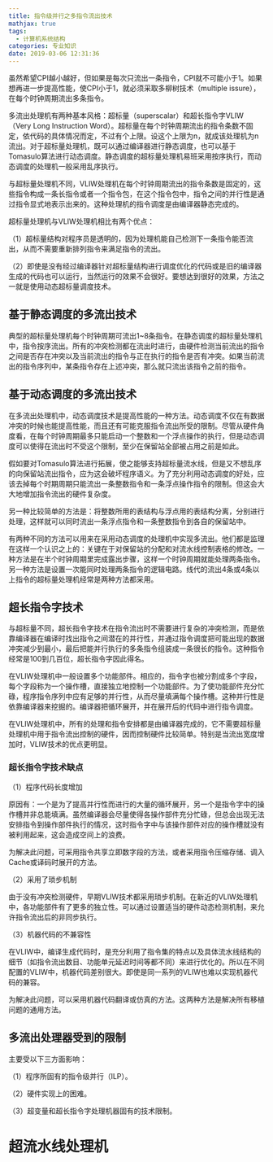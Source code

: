 ```yaml
---
title: 指令级并行之多指令流出技术
mathjax: true
tags:
  - 计算机系统结构
categories: 专业知识
date: 2019-03-06 12:31:36
---
```


虽然希望CPI越小越好，但如果是每次只流出一条指令，CPI就不可能小于1。如果想再进一步提高性能，使CPI小于1，就必须采取多柳树技术（multiple issure），在每个时钟周期流出多条指令。

多流出处理机有两种基本风格：超标量（superscalar）和超长指令字VLIW（Very Long Instruction Word）。超标量在每个时钟周期流出的指令条数不固定，依代码的具体情况而定，不过有个上限。设这个上限为n，就成该处理机为n流出。对于超标量处理机，既可以通过编译器进行静态调度，也可以基于Tomasulo算法进行动态调度。静态调度的超标量处理机易班采用按序执行，而动态调度的处理机一般采用乱序执行。

与超标量处理机不同，VLIW处理机在每个时钟周期流出的指令条数是固定的，这些指令构成一条长指令或者一个指令包，在这个指令包中，指令之间的并行性是通过指令显式地表示出来的。这种处理机的指令调度是由编译器静态完成的。

超标量处理机与VLIW处理机相比有两个优点：

（1）超标量结构对程序员是透明的，因为处理机能自己检测下一条指令能否流出，从而不需要重新排列指令来满足指令的流出。

（2）即使是没有经过编译器针对超标量结构进行调度优化的代码或是旧的编译器生成的代码也可以运行，当然运行的效果不会很好。要想达到很好的效果，方法之一就是使用动态超标量调度技术。

## 基于静态调度的多流出技术

典型的超标量处理机每个时钟周期可流出1~8条指令。在静态调度的超标量处理机中，指令按序流出。所有的冲突检测都在流出时进行，由硬件检测当前流出的指令之间是否存在冲突以及当前流出的指令与正在执行的指令是否有冲突。如果当前流出的指令序列中，某条指令存在上述冲突，那么就只流出该指令之前的指令。

## 基于动态调度的多流出技术

在多流出处理机中，动态调度技术是提高性能的一种方法。动态调度不仅在有数据冲突的时候也能提高性能，而且还有可能克服指令流出所受的限制。尽管从硬件角度看，在每个时钟周期最多只能启动一个整数和一个浮点操作的执行，但是动态调度可以使得在流出时不受这个限制，至少在保留站全部被占用之前是如此。

假如要对Tomasulo算法进行拓展，使之能够支持超标量流水线，但是又不想乱序的向保留站流出指令，应为这会破坏程序语义。为了充分利用动态调度的好处，应该去掉每个时期周期只能流出一条整数指令和一条浮点操作指令的限制。但这会大大地增加指令流出的硬件复杂度。

另一种比较简单的方法是：将整数所用的表结构与浮点用的表结构分离，分别进行处理，这样就可以同时流出一条浮点指令和一条整数指令到各自的保留站中。

有两种不同的方法可以用来在采用动态调度的处理机中实现多流出。他们都是监理在这样一个认识之上的：关键在于对保留站的分配和对流水线控制表格的修改。一种方法是在半个时钟周期里完成露出步骤，这样一个时钟周期就能处理两条指令。另一种方法是设置一次能同时处理两条指令的逻辑电路。线代的流出4条或4条以上指令的超标量处理机经常是两种方法都采用。

## 超长指令字技术

与超标量不同，超长指令字技术在指令流出时不需要进行复杂的冲突检测，而是依靠编译器在编译时找出指令之间潜在的并行性，并通过指令调度把可能出现的数据冲突减少到最小，最后把能并行执行的多条指令组装成一条很长的指令。这种指令经常是100到几百位，超长指令字因此得名。

在VLIW处理机中一般设置多个功能部件。相应的，指令字也被分割成多个字段，每个字段称为一个操作槽，直接独立地控制一个功能部件。为了使功能部件充分忙碌，程序指令序列中应有足够的并行性，从而尽量填满每个操作槽。这种并行性是依靠编译器来挖掘的。编译器把循环展开，并在展开后的代码中进行指令调度。

在VLIW处理机中，所有的处理和指令安排都是由编译器完成的，它不需要超标量处理机中用于指令流出控制的硬件，因而控制硬件比较简单。特别是当流出宽度增加时，VLIW技术的优点更明显。

### 超长指令字技术缺点

（1）程序代码长度增加

原因有：一个是为了提高并行性而进行的大量的循环展开，另一个是指令字中的操作槽并非总能填满。虽然编译器会尽量使得各操作部件充分忙碌，但总会出现无法安排指令到操作部件执行的情况，这时指令字中与该操作部件对应的操作槽就没有被利用起来，这会造成空间上的浪费。

为解决此问题，可采用指令共享立即数字段的方法，或者采用指令压缩存储、调入Cache或译码时展开的方法。

（2）采用了琐步机制

由于没有冲突检测硬件，早期VLIW技术都采用琐步机制。在新近的VLIW处理机中，各功能部件有了更多的独立性。可以通过设置适当的硬件动态检测机制，来允许指令流出后的非同步执行。

（3）机器代码的不兼容性

在VLIW中，编译生成代码时，是充分利用了指令集的特点以及具体流水线结构的细节（如指令流出数目、功能单元延迟时间等都不同）来进行优化的。所以在不同配置的VLIW中，机器代码差别很大。即使是同一系列的VLIW也难以实现机器代码的兼容。

为解决此问题，可以采用机器代码翻译或仿真的方法。这两种方法是解决所有移植问题的通用方法。

## 多流出处理器受到的限制

主要受以下三方面影响：

（1）程序所固有的指令级并行（ILP）。

（2）硬件实现上的困难。

（3）超变量和超长指令字处理机器固有的技术限制。

# 超流水线处理机
